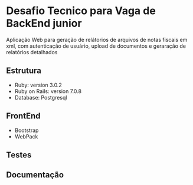 # Desafio Tecnico para Vaga de BackEnd junior 

Aplicação Web para geração de relátorios de arquivos de notas fiscais em xml, com autenticação de usuário, 
upload de documentos e geraração de relatórios detalhados

## Estrutura 
* Ruby: version 3.0.2
* Ruby on Rails: version 7.0.8
* Database: Postgresql

## FrontEnd
* Bootstrap 
* WebPack

## Testes 


## Documentação 
